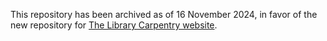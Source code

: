 This repository has been archived as of 16 November 2024, in favor of the new repository for [The Library Carpentry website](https://github.com/libraryCarpentry/librarycarpentry.org).


